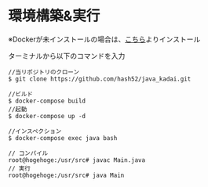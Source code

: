 # 環境構築&実行
※Dockerが未インストールの場合は、[こちら](https://docs.docker.com/get-docker/)よりインストール

ターミナルから以下のコマンドを入力

```
//当リポジトリのクローン
$ git clone https://github.com/hash52/java_kadai.git

//ビルド
$ docker-compose build
//起動
$ docker-compose up -d

//インスペクション
$ docker-compose exec java bash

// コンパイル
root@hogehoge:/usr/src# javac Main.java
// 実行
root@hogehoge:/usr/src# java Main
```